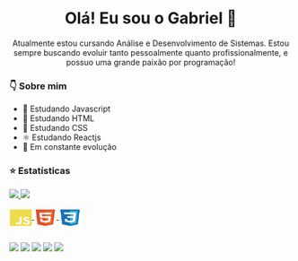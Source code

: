 <h1 align="center">Olá! Eu sou o Gabriel 👋</h1>

<p align="center">Atualmente estou cursando Análise e Desenvolvimento de Sistemas. Estou sempre buscando evoluir tanto pessoalmente quanto profissionalmente, e possuo uma grande paixão por programação!</p>

### 👇 Sobre mim

- 📒  Estudando Javascript
- 📙  Estudando HTML
- 📘  Estudando CSS
- ⚛️  Estudando Reactjs
- 🌱 Em constante evolução


### ⭐ Estatísticas
 <div>
  <a href="https://github.com/Gabriek0">
  <img height="180em" src="https://github-readme-stats.vercel.app/api?username=gabriek0&show_icons=true&theme=dracula&include_all_commits=true&count_private=true"/>
  <img height="180em" src="https://github-readme-stats.vercel.app/api/top-langs/?username=gabriek0&layout=compact&langs_count=7&theme=dracula"/>
</div>
 <div>
  </br>
  <img align="center" alt="Gabriek0-Js" height="30" width="40" src="https://raw.githubusercontent.com/devicons/devicon/master/icons/javascript/javascript-plain.svg">
  <img align="center" alt="Gabriek0-HTML" height="30" width="40" src="https://raw.githubusercontent.com/devicons/devicon/master/icons/html5/html5-original.svg">
  <img align="center" alt="Gabriek0-CSS" height="30" width="40" src="https://raw.githubusercontent.com/devicons/devicon/master/icons/css3/css3-original.svg">
</div>
  
  ##

<div> 
  <a href="https://instagram.com/gabriel.sanches7" target="_blank"><img src="https://img.shields.io/badge/-Instagram-%23E4405F?style=for-the-badge&logo=instagram&logoColor=white" target="_blank"></a>
  <a href = "mailto:gabriel.sanches170@gmail.com"><img src="https://img.shields.io/badge/-Gmail-%23333?style=for-the-badge&logo=gmail&logoColor=white" target="_blank"></a>
  <a href="https://https://www.linkedin.com/in/gabriel-henrique-664bb219a/" target="_blank"><img src="https://img.shields.io/badge/-LinkedIn-%230077B5?style=for-the-badge&logo=linkedin&logoColor=white" target="_blank"></a> 
  <a href="https:https://twitter.com/gabrielhsanches" target="_blank"><img src="https://img.shields.io/badge/Twitter-1DA1F2?style=for-the-badge&logo=twitter&logoColor=white"></a> 
  <a href="https:github.com/Gabriek0" target="_blank"><img src="https://img.shields.io/badge/GitHub-100000?style=for-the-badge&logo=github&logoColor=white"></a> 
</div> 

